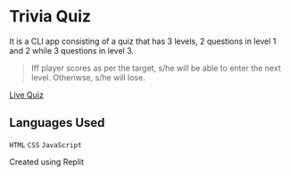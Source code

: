 # Trivia Quiz

It is a CLI app consisting of a quiz that has 3 levels, 2 questions in level 1 and 2 while 3 questions in level 3.

> Iff player scores as per the target, s/he will be able to enter the next level. Otheriwse, s/he will lose.  

[Live Quiz](https://replit.com/@NeeshuSharma/Mark-1-Trivia-Quiz?v=1)

## Languages Used
`HTML` `CSS` `JavaScript`

Created using Replit



